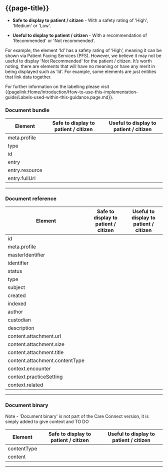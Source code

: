 ## {{page-title}}

<div class="nhsd-a-box nhsd-a-box--bg-light-yellow nhsd-!t-margin-bottom-6 nhsd-t-body">

-  <b>Safe to display to patient / citizen</b> - With a safety rating of 'High', 'Medium' or 'Low'.

-  <b>Useful to display to patient / citizen</b> - With a recommendation of 'Recommended' or 'Not recommended'.

For example, the element 'Id’ has a safety rating of ‘High’, meaning it can be shown via Patient Facing Services (PFS). However, we believe it may not be useful to display 'Not Recommended' for the patient / citizen. It’s worth noting, there are elements that will have no meaning or have any merit in being displayed such as ‘Id’. For example, some elements are just entities that link data together.

For further information on the labelling please visit {{pagelink:Home/Introduction/How-to-use-this-implementation-guide/Labels-used-within-this-guidance.page.md}}.
</div>

### Document bundle

<table data-responsive>
    <thead>
        <tr>
            <th>Element</th>
            <th data-no-sort>Safe to display to patient / citizen</th>
            <th data-no-sort>Useful to display to patient / citizen</th>
        </tr>
    </thead>
    <tbody>
        <tr>
            <td>meta.profile</td>
            <td><span class="fas fa-check-circle text-success fa-lg"></span></td>
            <td><span class="fas fa-times-circle text-danger fa-lg" title="Not useful"></span></td>
        </tr>
        <tr>
            <td>type</td>
            <td><span class="fas fa-check-circle text-success fa-lg"></span></td>
            <td><span class="fas fa-times-circle text-danger fa-lg" title="Not useful"></span></td>
        </tr>
        <tr>
            <td>id</td>
            <td><span class="fas fa-check-circle text-success fa-lg"></span></td>
            <td><span class="fas fa-times-circle text-danger fa-lg" title="Not useful"></span></td>
        </tr>
        <tr>
            <td>entry</td>
            <td><span class="fas fa-check-circle text-success fa-lg"></span></td>
            <td><span class="fas fa-times-circle text-danger fa-lg" title="Not useful"></span></td>
        </tr>
        <tr>
            <td>entry.resource</td>
            <td><span class="fas fa-check-circle text-success fa-lg"></span></td>
            <td><span class="fas fa-times-circle text-danger fa-lg" title="Not useful"></span></td>
        </tr>
        <tr>
            <td>entry.fullUrl</td>
            <td><span class="fas fa-check-circle text-success fa-lg"></span></td>
            <td><span class="fas fa-times-circle text-danger fa-lg" title="Not useful"></span></td>
        </tr>
    </tbody>
</table>

---

### Document reference

<table data-responsive>
    <thead>
        <tr>
            <th>Element</th>
            <th data-no-sort>Safe to display to patient / citizen</th>
            <th data-no-sort>Useful to display to patient / citizen</th>
        </tr>
    </thead>
    <tbody>
        <tr>
            <td>id</td>
            <td><span class="fas fa-check-circle text-success fa-lg"></span></td>
            <td><span class="fas fa-times-circle text-danger fa-lg" title="Not useful"></span></td>
        </tr>
        <tr>
            <td>meta.profile</td>
            <td><span class="fas fa-check-circle text-success fa-lg"></span></td>
            <td><span class="fas fa-times-circle text-danger fa-lg" title="Not useful"></span></td>
        </tr>
        <tr>
            <td>masterIdentifier</td>
            <td><span class="fas fa-check-circle text-success fa-lg"></span></td>
            <td><span class="fas fa-times-circle text-danger fa-lg" title="Not useful"></span></td>
        </tr>
        <tr>
            <td>identifier</td>
            <td><span class="fas fa-check-circle text-success fa-lg"></span></td>
            <td><span class="fas fa-times-circle text-danger fa-lg" title="Not useful"></span></td>
        </tr>
        <tr>
            <td>status</td>
            <td><span class="fas fa-times-circle text-danger fa-lg" title="Not advised"></span></td>
            <td><span class="fas fa-times-circle text-danger fa-lg" title="Not useful"></span></td>
        </tr>
        <tr>
            <td>type</td>
            <td><span class="fas fa-check-circle text-success fa-lg"></span></td>
            <td><span class="fas fa-check-circle text-success fa-lg"></span></td>
        </tr>
        <tr>
            <td>subject</td>
            <td><span class="fas fa-check-circle text-success fa-lg"></span></td>
            <td><span class="fas fa-times-circle text-danger fa-lg" title="Not useful"></span></td>
        </tr>
        <tr>
            <td>created</td>
            <td><span class="fas fa-check-circle text-success fa-lg"></span></td>
            <td><span class="fas fa-check-circle text-success fa-lg"></span></td>
        </tr>
        <tr>
            <td>indexed</td>
            <td><span class="fas fa-check-circle text-success fa-lg"></span></td>
            <td><span class="fas fa-times-circle text-danger fa-lg" title="Not useful"></span></td>
        </tr>
        <tr>
            <td>author</td>
            <td><span class="fas fa-check-circle text-success fa-lg"></span></td>
            <td><span class="fas fa-check-circle text-success fa-lg"></span></td>
        </tr>
        <tr>
            <td>custodian</td>
            <td><span class="fas fa-check-circle text-success fa-lg"></span></td>
            <td><span class="fas fa-times-circle text-danger fa-lg" title="Not useful"></span></td>
        </tr>
        <tr>
            <td>description</td>
            <td><span class="fas fa-check-circle text-success fa-lg"></span></td>
            <td><span class="fas fa-check-circle text-success fa-lg"></span></td>
        </tr>
        <tr>
            <td>content.attachment.url</td>
            <td><span class="fas fa-check-circle text-success fa-lg"></span></td>
            <td><span class="fas fa-times-circle text-danger fa-lg" title="Not useful"></span></td>
        </tr>
        <tr>
            <td>content.attachment.size</td>
            <td><span class="fas fa-check-circle text-success fa-lg"></span></td>
            <td><span class="fas fa-check-circle text-success fa-lg"></span></td>
        </tr>
        <tr>
            <td>content.attachment.title</td>
            <td><span class="fas fa-check-circle text-success fa-lg"></span></td>
            <td><span class="fas fa-check-circle text-success fa-lg"></span></td>
        </tr>
        <tr>
            <td>content.attachment.contentType</td>
            <td><span class="fas fa-check-circle text-success fa-lg"></span></td>
            <td><span class="fas fa-check-circle text-success fa-lg"></span></td>
        </tr>
        <tr>
            <td>context.encounter</td>
            <td><span class="fas fa-check-circle text-success fa-lg"></span></td>
            <td><span class="fas fa-times-circle text-danger fa-lg" title="Not useful"></span></td>
        </tr>
        <tr>
            <td>context.practiceSetting</td>
            <td><span class="fas fa-check-circle text-success fa-lg"></span></td>
            <td><span class="fas fa-check-circle text-success fa-lg"></span></td>
        </tr>
        <tr>
            <td>context.related</td>
            <td><span class="fas fa-check-circle text-success fa-lg"></span></td>
            <td><span class="fas fa-times-circle text-danger fa-lg" title="Not useful"></span></td>
        </tr>
    </tbody>
</table>

---

### Document binary

<p> Note - 'Document binary' is not part of the Care Connect version, it is simply added to give context and TO DO</p>

<table data-responsive>
    <thead>
        <tr>
            <th>Element</th>
            <th data-no-sort>Safe to display to patient / citizen</th>
            <th data-no-sort>Useful to display to patient / citizen</th>
        </tr>
    </thead>
    <tbody>
        <tr>
            <td>contentType</td>
            <td><span class="fas fa-check-circle text-success fa-lg"></span></td>
            <td><span class="fas fa-check-circle text-success fa-lg"></span></td>
        </tr>
        <tr>
            <td>content</td>
            <td><span class="fas fa-check-circle text-success fa-lg"></span></td>
            <td><span class="fas fa-check-circle text-success fa-lg"></span></td>
        </tr>
    </tbody>
</table>

---